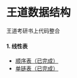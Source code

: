 # 王道数据结构
王道考研书上代码整合

#### 1. 线性表

- [顺序表（已完成）](线性表/SqlList/help.md)
- [单链表（已完成）](线性表/LinkList/help.md)